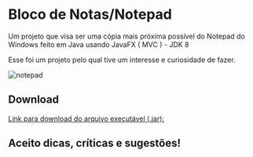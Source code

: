 # Bloco de Notas/Notepad
Um projeto que visa ser uma cópia mais próxima possível do Notepad do Windows feito em Java usando JavaFX ( MVC ) - JDK 8

Esse foi um projeto pelo qual tive um interesse e curiosidade de fazer.

![notepad](https://user-images.githubusercontent.com/44872660/51367372-649cde80-1ad1-11e9-9b50-60dcc22fe4b4.png)

## Download 

[Link para download do arquivo executável (.jar):](https://drive.google.com/open?id=1bqoxpkcopN7tdqR_MrS_ddnjT_uv7p4e)

## Aceito dicas, críticas e sugestões!
